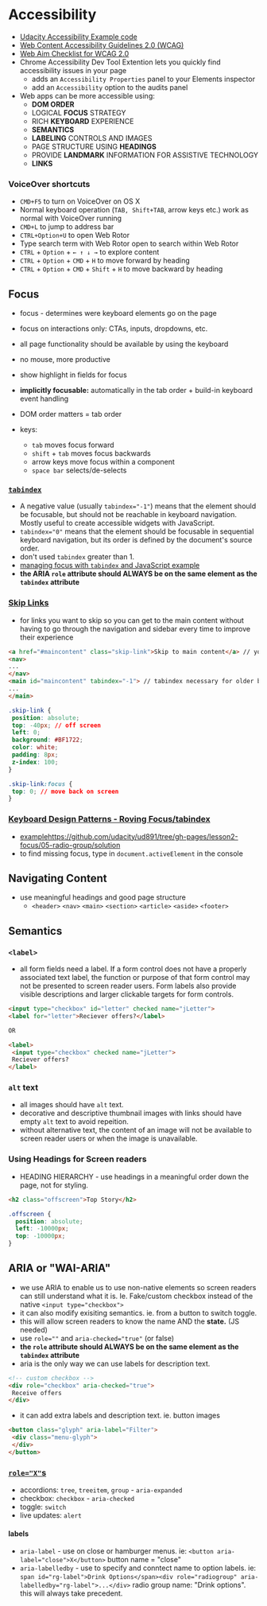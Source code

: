 # Accessibility

* [Udacity Accessibility Example code](https://github.com/udacity/ud891)
* [Web Content Accessibility Guidelines 2.0 (WCAG)](https://www.w3.org/TR/WCAG20/)
* [Web Aim Checklist for WCAG 2.0](https://webaim.org/standards/wcag/checklist)
* Chrome Accessibility Dev Tool Extention lets you quickly find accessibility issues in your page
  * adds an `Accessibility Properties` panel to your Elements inspector
  * add an `Accessibility` option to the audits panel
* Web apps can be more accessible using:
  * **DOM ORDER**
  * LOGICAL **FOCUS** STRATEGY
  * RICH **KEYBOARD** EXPERIENCE
  * **SEMANTICS**
  * **LABELING** CONTROLS AND IMAGES
  * PAGE STRUCTURE USING **HEADINGS**
  * PROVIDE **LANDMARK** INFORMATION FOR ASSISTIVE TECHNOLOGY
  * **LINKS**
  

### VoiceOver shortcuts

* `CMD+F5` to turn on VoiceOver on OS X
* Normal keyboard operation (`TAB, Shift+TAB`, arrow keys etc.) work as normal with VoiceOver running
* `CMD+L` to jump to address bar
* `CTRL+Option+U` to open Web Rotor
* Type search term with Web Rotor open to search within Web Rotor
* `CTRL` + `Option` + `← ↑ ↓ →` to explore content
* `CTRL` + `Option` + `CMD` + `H` to move forward by heading
* `CTRL` + `Option` + `CMD` + `Shift` + `H` to move backward by heading

## Focus

* focus - determines were keyboard elements go on the page
* focus on interactions only: CTAs, inputs, dropdowns, etc.
* all page functionality should be available by using the keyboard
* no mouse, more productive
* show highlight in fields for focus
* **implicitly focusable:** automatically in the tab order + build-in keyboard event handling
* DOM order matters = tab order

* keys:
  * `tab` moves focus forward
  * `shift` + `tab` moves focus backwards
  * arrow keys move focus within a component
  * `space bar` selects/de-selects

### [`tabindex`](https://developer.mozilla.org/en-US/docs/Web/HTML/Global_attributes/tabindex)

* A negative value (usually `tabindex="-1"`) means that the element should be focusable, but should not be reachable in keyboard navigation. Mostly useful to create accessible widgets with JavaScript.
* `tabindex="0"` means that the element should be focusable in sequential keyboard navigation, but its order is defined by the document's source order.
* don't used `tabindex` greater than 1.
* [managing focus with `tabindex` and JavaScript example](https://github.com/udacity/ud891/tree/gh-pages/lesson2-focus/03-managing-focus/solution)
* **the ARIA `role` attribute should ALWAYS be on the same element as the `tabindex` attribute**

### [Skip Links](https://webaim.org/techniques/skipnav/)

* for links you want to skip so you can get to the main content without having to go through the navigation and sidebar every time to improve their experience

```html
<a href="#maincontent" class="skip-link">Skip to main content</a> // you want it before the nav
<nav>
...
</nav>
<main id="maincontent" tabindex="-1"> // tabindex necessary for older browsers
...
</main>
```

```css
.skip-link {
 position: absolute;
 top: -40px; // off screen
 left: 0;
 background: #BF1722;
 color: white;
 padding: 8px;
 z-index: 100;
}

.skip-link:focus {
 top: 0; // move back on screen
}
```

### [Keyboard Design Patterns - Roving Focus/tabindex](https://www.w3.org/TR/wai-aria-practices/#radiobutton)

* [example]()https://github.com/udacity/ud891/tree/gh-pages/lesson2-focus/05-radio-group/solution
* to find missing focus, type in `document.activeElement` in the console

## Navigating Content
* use meaningful headings and good page structure
  * `<header>` `<nav>` `<main>` `<section>` `<article>` `<aside>` `<footer>`

## Semantics

### `<label>`
* all form fields need a label. If a form control does not have a properly associated text label, the function or purpose of that form control may not be presented to screen reader users. Form labels also provide visible descriptions and larger clickable targets for form controls.

```html
<input type="checkbox" id="letter" checked name="jLetter">
<label for="letter">Reciever offers?</label>

OR

<label>
 <input type="checkbox" checked name="jLetter">
 Reciever offers?
</label>

```

### `alt` text

* all images should have `alt` text.
* decorative and descriptive thumbnail images with links should have empty `alt` text to avoid repeition.
* without alternative text, the content of an image will not be available to screen reader users or when the image is unavailable.

### Using Headings for Screen readers
* HEADING HIERARCHY - use headings in a meaningful order down the page, not for styling.

```html
<h2 class="offscreen">Top Story</h2>
```
```css
.offscreen {
  position: absolute;
  left: -10000px;
  top: -10000px;
}
```
## ARIA or "WAI-ARIA"

* we use ARIA to enable us to use non-native elements so screen readers can still understand what it is. Ie. Fake/custom checkbox instead of the native `<input type="checkbox">`
* it can also modify exisiting semantics. ie. from a button to switch toggle.
* this will allow screen readers to know the name AND the **state.** (JS needed)
* use `role=""` and `aria-checked="true"` (or false)
* **the `role` attribute should ALWAYS be on the same element as the `tabindex` attribute**
* aria is the only way we can use labels for description text.

```html
<!-- custom checkbox -->
<div role="checkbox" aria-checked="true">
 Receive offers
</div>
```
* it can add extra labels and description text. ie. button images

```html
<button class="glyph" aria-label="Filter">
 <div class="menu-glyph">
 </div>
</button>
```

### [`role="X"`s](https://www.w3.org/TR/wai-aria-1.0/roles#role_definitions)
 * accordions: `tree`, `treeitem`, `group` - `aria-expanded`
 * checkbox: `checkbox` - `aria-checked`
 * toggle: `switch`
 * live updates: `alert`
 
 #### labels
 * `aria-label` - use on close or hamburger menus. ie: `<button aria-label="close">X</button>` button name = "close"
 * `aria-labelledby` - use to specify and conntect name to option labels. ie: `span id="rg-label">Drink Options</span><div role="radiogroup" aria-labelledby="rg-label">...</div>` radio group name: "Drink options". this will always take precedent.
